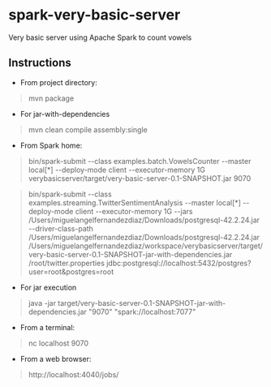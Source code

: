 # spark-very-basic-server
Very basic server using Apache Spark to count vowels

## Instructions

- From project directory:

> mvn package

- For jar-with-dependencies

> mvn clean compile assembly:single

- From Spark home:

> bin/spark-submit --class examples.batch.VowelsCounter --master local[*] --deploy-mode client --executor-memory 1G verybasicserver/target/very-basic-server-0.1-SNAPSHOT.jar 9070

> bin/spark-submit --class examples.streaming.TwitterSentimentAnalysis --master local[*] --deploy-mode client --executor-memory 1G --jars /Users/miguelangelfernandezdiaz/Downloads/postgresql-42.2.24.jar --driver-class-path /Users/miguelangelfernandezdiaz/Downloads/postgresql-42.2.24.jar /Users/miguelangelfernandezdiaz/workspace/verybasicserver/target/very-basic-server-0.1-SNAPSHOT-jar-with-dependencies.jar /root/twitter.properties jdbc:postgresql://localhost:5432/postgres?user=root\&postgres=root

- For jar execution

> java -jar target/very-basic-server-0.1-SNAPSHOT-jar-with-dependencies.jar "9070" "spark://localhost:7077"

- From a terminal:

> nc localhost 9070

- From a web browser:

> http://localhost:4040/jobs/
